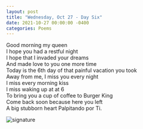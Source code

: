 ```yaml
---
layout: post
title: "Wednesday, Oct 27 - Day Six"
date: 2021-10-27 00:00:00 -0400
categories: Poems
---
```


Good morning my queen <br>
I hope you had a restful night <br>
I hope that I invaded your dreams <br>
And made love to you one more time <br>
Today is the 6th day of that painful vacation you took  <br>
Away from me, I miss you every night <br>
I miss every morning kiss <br>
I miss waking up at at 6 <br>
To bring you a cup of coffee to Burger King <br>
Come back soon because here you left <br>
A big stubborn heart Palpitando por Ti.  <br>

![signature](https://robertalberto.com/ttdlmr.png)
